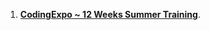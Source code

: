 1. [**CodingExpo ~ 12 Weeks Summer Training**](https://git.arsh.dev/arshsahzad/Certificates/src/main/CodingExpo/01.pdf).
